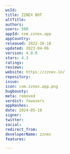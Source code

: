 ```yaml
---
wsId: 
title: ZZNEX BOT
altTitle: 
authors: 
users: 500
appId: com.zznex.app
appCountry: 
released: 2022-10-18
updated: 2023-04-06
version: 4.0.0
stars: 4.3
ratings: 
reviews: 
website: https://zznex.in/
repository: 
issue: 
icon: com.zznex.app.png
bugbounty: 
meta: removed
verdict: fewusers
appHashes: 
date: 2024-05-18
signer: 
twitter: 
social: 
redirect_from: 
developerName: zznex
features: 

---
```


